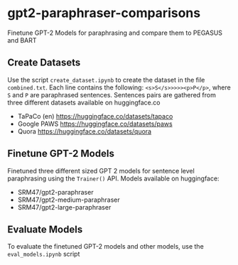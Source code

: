 # gpt2-paraphraser-comparisons
Finetune GPT-2 Models for paraphrasing and compare them to PEGASUS and BART


## Create Datasets
Use the script ``create_dataset.ipynb`` to create the dataset in the file ``combined.txt``. Each line contains the following: ``<s>S</s>>>>><p>P</p>``, where ``S`` and ``P`` are paraphrased sentences. Sentences pairs are gathered from three different datasets available on huggingface.co

- TaPaCo (en) https://huggingface.co/datasets/tapaco
- Google PAWS https://huggingface.co/datasets/paws
- Quora https://huggingface.co/datasets/quora

## Finetune GPT-2 Models

Finetuned three different sized GPT 2 models for sentence level paraphrasing using the ``Trainer()`` API.
Models available on huggingface:
- SRM47/gpt2-paraphraser
- SRM47/gpt2-medium-paraphraser
- SRM47/gpt2-large-paraphraser


## Evaluate Models
To evaluate the finetuned GPT-2 models and other models, use the ``eval_models.ipynb`` script



